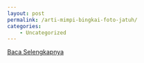 ```yaml
---
layout: post
permalink: /arti-mimpi-bingkai-foto-jatuh/
categories:
    - Uncategorized
---
```


[Baca Selengkapnya](/06)